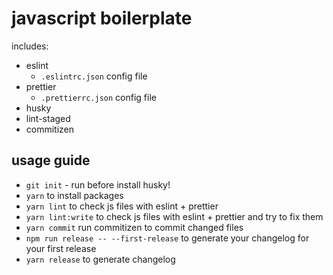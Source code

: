# javascript boilerplate

includes:

- eslint
  - `.eslintrc.json` config file
- prettier
  - `.prettierrc.json` config file
- husky
- lint-staged
- commitizen

## usage guide

- `git init` - run before install husky!
- `yarn` to install packages
- `yarn lint` to check js files with eslint + prettier
- `yarn lint:write` to check js files with eslint + prettier and try to fix them
- `yarn commit` run commitizen to commit changed files
- `npm run release -- --first-release` to generate your changelog for your first release
- `yarn release` to generate changelog

